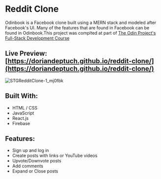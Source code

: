 # Reddit Clone

Odinbook is a Facebook clone built using a MERN stack and modeled after Facebook's UI. Many of the features that are found in Facebook can be found in Odinbook.This project was complted at part of [The Odin Project's Full-Stack Development Course](https://www.theodinproject.com/paths/full-stack-javascript/courses/nodejs)

## Live Preview: [https://doriandeptuch.github.io/reddit-clone/](https://doriandeptuch.github.io/reddit-clone/)

![STGRedditClone-1_mj0fbk](https://user-images.githubusercontent.com/59514779/207978299-33c47f83-87ce-482a-9dd3-a0977e24b055.gif)


## Built With:
* HTML / CSS
* JavaScript
* React.js
* Firebase


## Features:
* Sign up and log in
* Create posts with links or YouTube videos
* Upvote/Downvote posts
* Add comments
* Expand or Close posts

